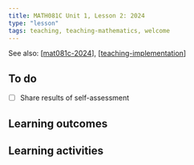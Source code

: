```yaml
---
title: MATH081C Unit 1, Lesson 2: 2024
type: "lesson"
tags: teaching, teaching-mathematics, welcome
---
```


See also: [[mat081c-2024]], [[teaching-implementation]]

## To do

- [ ] Share results of self-assessment

## Learning outcomes


## Learning activities

[//begin]: # "Autogenerated link references for markdown compatibility"
[mat081c-2024]: mat081c-2024 "MAT081C-2024"
[teaching-implementation]: ../../teaching-implementation "Teaching implementation"
[//end]: # "Autogenerated link references"